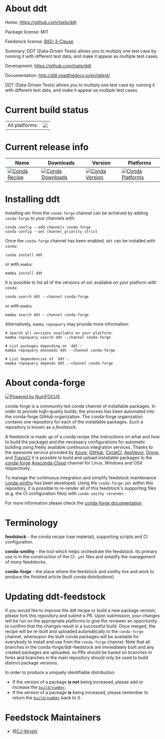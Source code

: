 About ddt
=========

Home: https://github.com/txels/ddt

Package license: MIT

Feedstock license: [BSD-3-Clause](https://github.com/conda-forge/ddt-feedstock/blob/main/LICENSE.txt)

Summary: DDT (Data-Driven Tests) allows you to multiply one test case by running it with different test data, and make it appear as multiple test cases.

Development: https://github.com/txels/ddt

Documentation: http://ddt.readthedocs.io/en/latest/

DDT (Data-Driven Tests) allows you to multiply one test case by running it with different test data, and make it appear as multiple test cases.

Current build status
====================


<table><tr><td>All platforms:</td>
    <td>
      <a href="https://dev.azure.com/conda-forge/feedstock-builds/_build/latest?definitionId=5048&branchName=main">
        <img src="https://dev.azure.com/conda-forge/feedstock-builds/_apis/build/status/ddt-feedstock?branchName=main">
      </a>
    </td>
  </tr>
</table>

Current release info
====================

| Name | Downloads | Version | Platforms |
| --- | --- | --- | --- |
| [![Conda Recipe](https://img.shields.io/badge/recipe-ddt-green.svg)](https://anaconda.org/conda-forge/ddt) | [![Conda Downloads](https://img.shields.io/conda/dn/conda-forge/ddt.svg)](https://anaconda.org/conda-forge/ddt) | [![Conda Version](https://img.shields.io/conda/vn/conda-forge/ddt.svg)](https://anaconda.org/conda-forge/ddt) | [![Conda Platforms](https://img.shields.io/conda/pn/conda-forge/ddt.svg)](https://anaconda.org/conda-forge/ddt) |

Installing ddt
==============

Installing `ddt` from the `conda-forge` channel can be achieved by adding `conda-forge` to your channels with:

```
conda config --add channels conda-forge
conda config --set channel_priority strict
```

Once the `conda-forge` channel has been enabled, `ddt` can be installed with `conda`:

```
conda install ddt
```

or with `mamba`:

```
mamba install ddt
```

It is possible to list all of the versions of `ddt` available on your platform with `conda`:

```
conda search ddt --channel conda-forge
```

or with `mamba`:

```
mamba search ddt --channel conda-forge
```

Alternatively, `mamba repoquery` may provide more information:

```
# Search all versions available on your platform:
mamba repoquery search ddt --channel conda-forge

# List packages depending on `ddt`:
mamba repoquery whoneeds ddt --channel conda-forge

# List dependencies of `ddt`:
mamba repoquery depends ddt --channel conda-forge
```


About conda-forge
=================

[![Powered by
NumFOCUS](https://img.shields.io/badge/powered%20by-NumFOCUS-orange.svg?style=flat&colorA=E1523D&colorB=007D8A)](https://numfocus.org)

conda-forge is a community-led conda channel of installable packages.
In order to provide high-quality builds, the process has been automated into the
conda-forge GitHub organization. The conda-forge organization contains one repository
for each of the installable packages. Such a repository is known as a *feedstock*.

A feedstock is made up of a conda recipe (the instructions on what and how to build
the package) and the necessary configurations for automatic building using freely
available continuous integration services. Thanks to the awesome service provided by
[Azure](https://azure.microsoft.com/en-us/services/devops/), [GitHub](https://github.com/),
[CircleCI](https://circleci.com/), [AppVeyor](https://www.appveyor.com/),
[Drone](https://cloud.drone.io/welcome), and [TravisCI](https://travis-ci.com/)
it is possible to build and upload installable packages to the
[conda-forge](https://anaconda.org/conda-forge) [Anaconda-Cloud](https://anaconda.org/)
channel for Linux, Windows and OSX respectively.

To manage the continuous integration and simplify feedstock maintenance
[conda-smithy](https://github.com/conda-forge/conda-smithy) has been developed.
Using the ``conda-forge.yml`` within this repository, it is possible to re-render all of
this feedstock's supporting files (e.g. the CI configuration files) with ``conda smithy rerender``.

For more information please check the [conda-forge documentation](https://conda-forge.org/docs/).

Terminology
===========

**feedstock** - the conda recipe (raw material), supporting scripts and CI configuration.

**conda-smithy** - the tool which helps orchestrate the feedstock.
                   Its primary use is in the construction of the CI ``.yml`` files
                   and simplify the management of *many* feedstocks.

**conda-forge** - the place where the feedstock and smithy live and work to
                  produce the finished article (built conda distributions)


Updating ddt-feedstock
======================

If you would like to improve the ddt recipe or build a new
package version, please fork this repository and submit a PR. Upon submission,
your changes will be run on the appropriate platforms to give the reviewer an
opportunity to confirm that the changes result in a successful build. Once
merged, the recipe will be re-built and uploaded automatically to the
`conda-forge` channel, whereupon the built conda packages will be available for
everybody to install and use from the `conda-forge` channel.
Note that all branches in the conda-forge/ddt-feedstock are
immediately built and any created packages are uploaded, so PRs should be based
on branches in forks and branches in the main repository should only be used to
build distinct package versions.

In order to produce a uniquely identifiable distribution:
 * If the version of a package **is not** being increased, please add or increase
   the [``build/number``](https://docs.conda.io/projects/conda-build/en/latest/resources/define-metadata.html#build-number-and-string).
 * If the version of a package **is** being increased, please remember to return
   the [``build/number``](https://docs.conda.io/projects/conda-build/en/latest/resources/define-metadata.html#build-number-and-string)
   back to 0.

Feedstock Maintainers
=====================

* [@CJ-Wright](https://github.com/CJ-Wright/)

